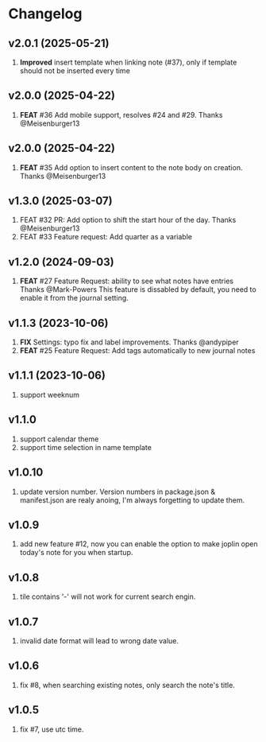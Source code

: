 # Changelog

## v2.0.1 (2025-05-21)

1. **Improved** insert template when linking note (#37), only if template should not be inserted every time

## v2.0.0 (2025-04-22)
1. **FEAT** #36 Add mobile support, resolves #24 and #29. Thanks @Meisenburger13

## v2.0.0 (2025-04-22)
1. **FEAT** #35 Add option to insert content to the note body on creation. Thanks @Meisenburger13

## v1.3.0 (2025-03-07)

1. FEAT #32 PR: Add option to shift the start hour of the day. Thanks @Meisenburger13
2. FEAT #33 Feature request: Add quarter as a variable

## v1.2.0 (2024-09-03)

1. **FEAT** #27 Feature Request: ability to see what notes have entries Thanks @Mark-Powers
    This feature is dissabled by default, you need to enable it from the journal setting.

## v1.1.3 (2023-10-06)
1. **FIX** Settings: typo fix and label improvements. Thanks @andypiper
2. **FEAT** #25 Feature Request: Add tags automatically to new journal notes

## v1.1.1 (2023-10-06)

1. support weeknum


## v1.1.0

1. support calendar theme
2. support time selection in name template

## v1.0.10

1. update version number. Version numbers in package.json & manifest.json are realy anoing, I'm always forgetting to update them.

## v1.0.9

1. add new feature #12, now you can enable the option to make joplin open today's note for you when startup.

## v1.0.8

1. tile contains '-' will not work for current search engin.

## v1.0.7

1. invalid date format will lead to wrong date value.

## v1.0.6

1. fix #8, when searching existing notes, only search the note's title.

## v1.0.5

1. fix #7, use utc time.
